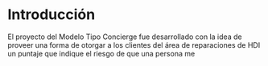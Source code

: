 

# Introducción
El proyecto del Modelo Tipo Concierge fue desarrollado con la idea de proveer una forma de otorgar a los clientes del área de reparaciones de HDI un puntaje que indique el riesgo de que una persona me 
